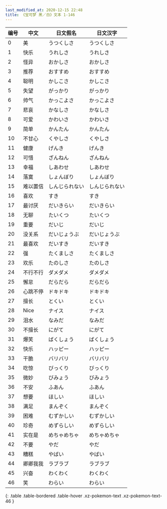```yaml
---
last_modified_at: 2020-12-15 22:48
title: 《宝可梦 黑／白》文本 1-146
---
```

| 编号 | 中文 | 日文假名 | 日文汉字 |
| ---- | ---- | ---- | --- |
| 0 | 美 | うつくしさ | うつくしさ |
| 1 | 快乐 | うれしさ | うれしさ |
| 2 | 怪异 | おかしさ | おかしさ |
| 3 | 推荐 | おすすめ | おすすめ |
| 4 | 聪明 | かしこさ | かしこさ |
| 5 | 失望 | がっかり | がっかり |
| 6 | 帅气 | かっこよさ | かっこよさ |
| 7 | 悲哀 | かなしさ | かなしさ |
| 8 | 可爱 | かわいさ | かわいさ |
| 9 | 简单 | かんたん | かんたん |
| 10 | 不甘心 | くやしさ | くやしさ |
| 11 | 健康 | げんき | げんき |
| 12 | 可惜 | ざんねん | ざんねん |
| 13 | 幸福 | しあわせ | しあわせ |
| 14 | 落寞 | しょんぼり | しょんぼり |
| 15 | 难以置信 | しんじられない | しんじられない |
| 16 | 喜欢 | すき | すき |
| 17 | 最讨厌 | だいきらい | だいきらい |
| 18 | 无聊 | たいくつ | たいくつ |
| 19 | 重要 | だいじ | だいじ |
| 20 | 没关系 | だいじょうぶ | だいじょうぶ |
| 21 | 最喜欢 | だいすき | だいすき |
| 22 | 强 | たくましさ | たくましさ |
| 23 | 欢乐 | たのしさ | たのしさ |
| 24 | 不行不行 | ダメダメ | ダメダメ |
| 25 | 懈怠 | だらだら | だらだら |
| 26 | 心跳不停 | ドキドキ | ドキドキ |
| 27 | 擅长 | とくい | とくい |
| 28 | Nice | ナイス | ナイス |
| 29 | 泪水 | なみだ | なみだ |
| 30 | 不擅长 | にがて | にがて |
| 31 | 爆笑 | ばくしょう | ばくしょう |
| 32 | 快乐 | ハッピー | ハッピー |
| 33 | 干脆 | バリバリ | バリバリ |
| 34 | 吃惊 | びっくり | びっくり |
| 35 | 微妙 | びみょう | びみょう |
| 36 | 不安 | ふあん | ふあん |
| 37 | 想要 | ほしい | ほしい |
| 38 | 满足 | まんぞく | まんぞく |
| 39 | 困难 | むずかしい | むずかしい |
| 40 | 珍奇 | めずらしい | めずらしい |
| 41 | 实在是 | めちゃめちゃ | めちゃめちゃ |
| 42 | 不要 | やだ | やだ |
| 43 | 糟糕 | やばい | やばい |
| 44 | 卿卿我我 | ラブラブ | ラブラブ |
| 45 | 兴奋 | わくわく | わくわく |
| 46 | 笑 | わらい | わらい |
{: .table .table-bordered .table-hover .xz-pokemon-text .xz-pokemon-text-46 }